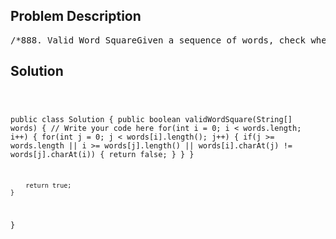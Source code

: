<!--
<style>
  body { font-family: Arial, sans-serif; }
  .container { max-width: 700px; margin: 0 auto; padding: 10px; }
  .comment-block { background-color: #f9f9f9; padding: 10px; border-left: 5px solid #ccc; overflow-wrap: break-word; white-space: pre-wrap; }
  .code-block { background-color: #f4f4f4; padding: 10px; border: 1px solid #ddd; overflow-wrap: break-word; white-space: pre-wrap; }
</style>
-->

<div class='container'>
<h2>Problem Description</h2>
<div class='comment-block'>
<pre>
/*888. Valid Word SquareGiven a sequence of words, check whether it forms a valid word square.A sequence of words forms a valid word square if the k^th row and column read the exact same string,where 0 ≤ k < max(numRows, numColumns).ExampleGiven[  "abcd",  "bnrt",  "crmy",  "dtye"]return trueExplanation:The first row and first column both read "abcd".The second row and second column both read "bnrt".The third row and third column both read "crmy".The fourth row and fourth column both read "dtye".Therefore, it is a valid word square.Given[  "abcd",  "bnrt",  "crm",  "dt"]return trueExplanation:The first row and first column both read "abcd".The second row and second column both read "bnrt".The third row and third column both read "crm".The fourth row and fourth column both read "dt".Therefore, it is a valid word square.Given[  "ball",  "area",  "read",  "lady"]return falseExplanation:The third row reads "read" while the third column reads "lead".Therefore, it is NOT a valid word square.NoticeThe number of words given is at least 1 and does not exceed 500.Word length will be at least 1 and does not exceed 500.Each word contains only lowercase English alphabet a-z.*/    /**     * @param words: a list of string     * @return: a boolean     */</pre>
</div>

<h2>Solution</h2>
<div class='code-block'>
<pre><code class='language-java'>

public class Solution {
    public boolean validWordSquare(String[] words) {
        // Write your code here
        for(int i = 0; i < words.length; i++) {
            for(int j = 0; j < words[i].length(); j++) {
                if(j >= words.length || i >= words[j].length() || words[i].charAt(j) != words[j].charAt(i)) {
                    return false;
                }
            }
        }
        
        return true;
    }
}
</code></pre>
</div>
</div>
